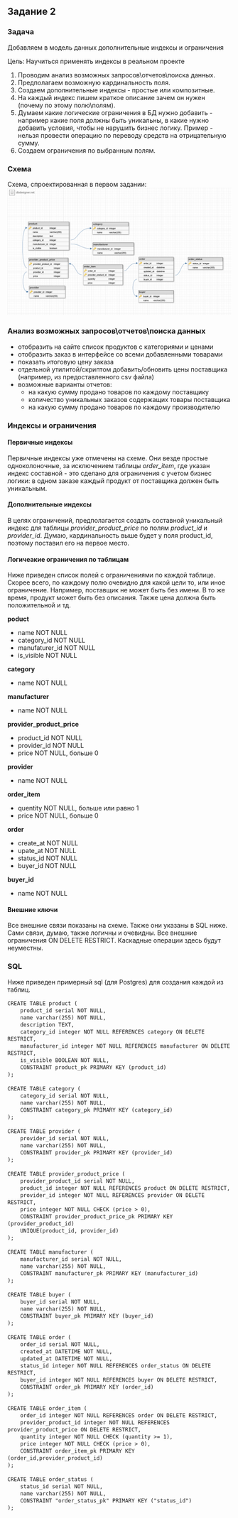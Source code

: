 ## Задание 2
### Задача
Добавляем в модель данных дополнительные индексы и ограничения

Цель:
Научиться применять индексы в реальном проекте
1. Проводим анализ возможных запросов\отчетов\поиска данных.
2. Предполагаем возможную кардинальность поля.
3. Создаем дополнительные индексы - простые или композитные.
4. На каждый индекс пишем краткое описание зачем он нужен (почему по этому полю\полям).
5. Думаем какие логические ограничения в БД нужно добавить - например какие поля должны быть уникальны, в какие нужно добавить условия, чтобы не нарушить бизнес логику. Пример - нельзя провести операцию по переводу средств на отрицательную сумму.
6. Создаем ограничения по выбранным полям. 

### Схема
Схема, спроектированная в первом задании:
![Схема данных](../img/db_schema_1.png)

### Анализ возможных запросов\отчетов\поиска данных
- отобразить на сайте список продуктов с категориями и ценами
- отобразить заказ в интерфейсе со всеми добавленными товарами
- показать итоговую цену заказа
- отдельной утилитой/скриптом добавить/обновить цены поставщика (например, из предоставленного csv файла)
- возможные варианты отчетов:
  - на какую сумму продано товаров по каждому поставщику
  - количество уникальных заказов содержащих товары поставщика
  - на какую сумму продано товаров по каждому производителю

### Индексы и ограничения
#### Первичные индексы
Первичные индексы уже отмечены на схеме. Они везде простые одноколоночные, за исключением таблицы *order_item*, где указан индекс составной - это сделано для ограничения с учетом бизнес логики: в одном заказе каждый продукт от поставщика должен быть уникальным.

#### Дополнительные индексы
В целях ограничений, предполагается создать составной уникальный индекс для таблицы *provider_product_price* по полям *product_id* и *provider_id*. Думаю, кардинальность выше будет у поля product_id, поэтому поставил его на первое место.

#### Логичеакие ограничения по таблицам
Ниже приведен список полей с ограничениями по каждой таблице. Скорее всего, по каждому полю очевидно для какой цели то, или иное ограничение.
Например, поставщик не может быть без имени. В то же время, продукт может быть без описания.
Также цена должна быть положительной и тд.

**poduct**
- name NOT NULL
- category_id NOT NULL
- manufaturer_id NOT NULL
- is_visible NOT NULL

**category**
- name NOT NULL

**manufacturer**
- name NOT NULL

**provider_product_price**
- product_id NOT NULL
- provider_id NOT NULL
- price NOT NULL, больше 0

**provider**
- name NOT NULL

**order_item**
- quentity NOT NULL, больше или равно 1
- price NOT NULL, больше 0

**order**
- create_at NOT NULL
- upate_at NOT NULL
- status_id NOT NULL
- buyer_id NOT NULL

**buyer_id**
- name NOT NULL

#### Внешние ключи
Все внешние связи показаны на схеме. Также они указаны в SQL ниже. Сами связи, думаю, также логичны и очевидны.
Все внешние ограничения ON DELETE RESTRICT. Каскадные операции здесь будут неуместны.

### SQL
Ниже приведен примерный sql (для Postgres) для создания каждой из таблиц.

```
CREATE TABLE product (
	product_id serial NOT NULL,
	name varchar(255) NOT NULL,
	description TEXT,
	category_id integer NOT NULL REFERENCES category ON DELETE RESTRICT,
	manufacturer_id integer NOT NULL REFERENCES manufacturer ON DELETE RESTRICT,
	is_visible BOOLEAN NOT NULL,
	CONSTRAINT product_pk PRIMARY KEY (product_id)
);

CREATE TABLE category (
	category_id serial NOT NULL,
	name varchar(255) NOT NULL,
	CONSTRAINT category_pk PRIMARY KEY (category_id)
);

CREATE TABLE provider (
	provider_id serial NOT NULL,
	name varchar(255) NOT NULL,
	CONSTRAINT provider_pk PRIMARY KEY (provider_id)
);

CREATE TABLE provider_product_price (
	provider_product_id serial NOT NULL,
	product_id integer NOT NULL REFERENCES product ON DELETE RESTRICT,
	provider_id integer NOT NULL REFERENCES provider ON DELETE RESTRICT,
	price integer NOT NULL CHECK (price > 0),
	CONSTRAINT provider_product_price_pk PRIMARY KEY (provider_product_id)
    UNIQUE(product_id, provider_id)
);

CREATE TABLE manufacturer (
	manufacturer_id serial NOT NULL,
	name varchar(255) NOT NULL,
	CONSTRAINT manufacturer_pk PRIMARY KEY (manufacturer_id)
);

CREATE TABLE buyer (
	buyer_id serial NOT NULL,
	name varchar(255) NOT NULL,
	CONSTRAINT buyer_pk PRIMARY KEY (buyer_id)
);

CREATE TABLE order (
	order_id serial NOT NULL,
	created_at DATETIME NOT NULL,
	updated_at DATETIME NOT NULL,
	status_id integer NOT NULL REFERENCES order_status ON DELETE RESTRICT,
	buyer_id integer NOT NULL REFERENCES buyer ON DELETE RESTRICT,
	CONSTRAINT order_pk PRIMARY KEY (order_id)
);

CREATE TABLE order_item (
	order_id integer NOT NULL REFERENCES order ON DELETE RESTRICT,
	provider_product_id integer NOT NULL REFERENCES provider_product_price ON DELETE RESTRICT,
	quantity integer NOT NULL CHECK (quantity >= 1),
	price integer NOT NULL CHECK (price > 0),
	CONSTRAINT order_item_pk PRIMARY KEY (order_id,provider_product_id)
);

CREATE TABLE order_status (
	status_id serial NOT NULL,
	name varchar(255) NOT NULL,
	CONSTRAINT "order_status_pk" PRIMARY KEY ("status_id")
);

```